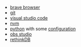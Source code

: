 <link href="../css/dark_theme.css" rel="stylesheet" />

- [brave browser](https://brave.com/linux/#debian-ubuntu-mint)
- [git](https://git-scm.com/download/linux)
- [visual studio code](https://code.visualstudio.com/)
- [nvm](https://github.com/nvm-sh/nvm#installing-and-updating)
- [python](https://www.python.org/downloads/) with some [configuration](./py.md)
- [obs studio](https://idroot.us/install-obs-studio-debian-11/)
- [rethinkDB](https://rethinkdb.com/docs/install/debian/)

